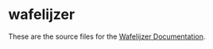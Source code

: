 wafelijzer
==========

These are the source files for the [Wafelijzer Documentation](http://wafelijzer.belgianman.com).
